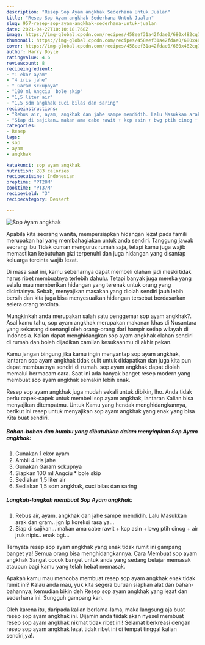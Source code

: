 ```yaml
---
description: "Resep Sop Ayam angkhak Sederhana Untuk Jualan"
title: "Resep Sop Ayam angkhak Sederhana Untuk Jualan"
slug: 957-resep-sop-ayam-angkhak-sederhana-untuk-jualan
date: 2021-04-27T10:10:18.768Z
image: https://img-global.cpcdn.com/recipes/458eef31a42fdae0/680x482cq70/sop-ayam-angkhak-foto-resep-utama.jpg
thumbnail: https://img-global.cpcdn.com/recipes/458eef31a42fdae0/680x482cq70/sop-ayam-angkhak-foto-resep-utama.jpg
cover: https://img-global.cpcdn.com/recipes/458eef31a42fdae0/680x482cq70/sop-ayam-angkhak-foto-resep-utama.jpg
author: Harry Doyle
ratingvalue: 4.6
reviewcount: 8
recipeingredient:
- "1 ekor ayam"
- "4 iris jahe"
- " Garam sckupnya"
- "100 ml Angciu  bole skip"
- "1,5 liter air"
- "1,5 sdm angkhak cuci bilas dan saring"
recipeinstructions:
- "Rebus air, ayam, angkhak dan jahe sampe mendidih. Lalu Masukkan arak dan gram.. jgn lp koreksi rasa ya…"
- "Siap di sajikan… makan ama cabe rawit + kcp asin + bwg ptih cincg + air jruk nipis.. enak bgt…"
categories:
- Resep
tags:
- sop
- ayam
- angkhak

katakunci: sop ayam angkhak 
nutrition: 283 calories
recipecuisine: Indonesian
preptime: "PT28M"
cooktime: "PT37M"
recipeyield: "3"
recipecategory: Dessert

---
```



![Sop Ayam angkhak](https://img-global.cpcdn.com/recipes/458eef31a42fdae0/680x482cq70/sop-ayam-angkhak-foto-resep-utama.jpg)

Apabila kita seorang wanita, mempersiapkan hidangan lezat pada famili merupakan hal yang membahagiakan untuk anda sendiri. Tanggung jawab seorang ibu Tidak cuman mengurus rumah saja, tetapi kamu juga wajib memastikan kebutuhan gizi terpenuhi dan juga hidangan yang disantap keluarga tercinta wajib lezat.

Di masa  saat ini, kamu sebenarnya dapat membeli olahan jadi meski tidak harus ribet membuatnya terlebih dahulu. Tetapi banyak juga mereka yang selalu mau memberikan hidangan yang terenak untuk orang yang dicintainya. Sebab, menyajikan masakan yang diolah sendiri jauh lebih bersih dan kita juga bisa menyesuaikan hidangan tersebut berdasarkan selera orang tercinta. 



Mungkinkah anda merupakan salah satu penggemar sop ayam angkhak?. Asal kamu tahu, sop ayam angkhak merupakan makanan khas di Nusantara yang sekarang disenangi oleh orang-orang dari hampir setiap wilayah di Indonesia. Kalian dapat menghidangkan sop ayam angkhak olahan sendiri di rumah dan boleh dijadikan camilan kesukaanmu di akhir pekan.

Kamu jangan bingung jika kamu ingin menyantap sop ayam angkhak, lantaran sop ayam angkhak tidak sulit untuk didapatkan dan juga kita pun dapat membuatnya sendiri di rumah. sop ayam angkhak dapat diolah memalui bermacam cara. Saat ini ada banyak banget resep modern yang membuat sop ayam angkhak semakin lebih enak.

Resep sop ayam angkhak juga mudah sekali untuk dibikin, lho. Anda tidak perlu capek-capek untuk membeli sop ayam angkhak, lantaran Kalian bisa menyajikan ditempatmu. Untuk Kamu yang hendak menghidangkannya, berikut ini resep untuk menyajikan sop ayam angkhak yang enak yang bisa Kita buat sendiri.

<!--inarticleads1-->

##### Bahan-bahan dan bumbu yang dibutuhkan dalam menyiapkan Sop Ayam angkhak:

1. Gunakan 1 ekor ayam
1. Ambil 4 iris jahe
1. Gunakan  Garam sckupnya
1. Siapkan 100 ml Angciu * bole skip
1. Sediakan 1,5 liter air
1. Sediakan 1,5 sdm angkhak, cuci bilas dan saring




<!--inarticleads2-->

##### Langkah-langkah membuat Sop Ayam angkhak:

1. Rebus air, ayam, angkhak dan jahe sampe mendidih. Lalu Masukkan arak dan gram.. jgn lp koreksi rasa ya…
1. Siap di sajikan… makan ama cabe rawit + kcp asin + bwg ptih cincg + air jruk nipis.. enak bgt…




Ternyata resep sop ayam angkhak yang enak tidak rumit ini gampang banget ya! Semua orang bisa menghidangkannya. Cara Membuat sop ayam angkhak Sangat cocok banget untuk anda yang sedang belajar memasak ataupun bagi kamu yang telah hebat memasak.

Apakah kamu mau mencoba membuat resep sop ayam angkhak enak tidak rumit ini? Kalau anda mau, yuk kita segera buruan siapkan alat dan bahan-bahannya, kemudian bikin deh Resep sop ayam angkhak yang lezat dan sederhana ini. Sungguh gampang kan. 

Oleh karena itu, daripada kalian berlama-lama, maka langsung aja buat resep sop ayam angkhak ini. Dijamin anda tiidak akan nyesel membuat resep sop ayam angkhak nikmat tidak ribet ini! Selamat berkreasi dengan resep sop ayam angkhak lezat tidak ribet ini di tempat tinggal kalian sendiri,ya!.

